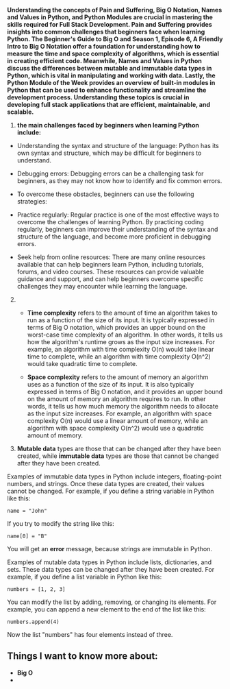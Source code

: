 **Understanding the concepts of Pain and Suffering, Big O Notation, Names and Values in Python, and Python Modules are crucial in mastering the skills required for Full Stack Development. Pain and Suffering provides insights into common challenges that beginners face when learning Python. The Beginner's Guide to Big O and Season 1, Episode 6, A Friendly Intro to Big O Notation offer a foundation for understanding how to measure the time and space complexity of algorithms, which is essential in creating efficient code. Meanwhile, Names and Values in Python discuss the differences between mutable and immutable data types in Python, which is vital in manipulating and working with data. Lastly, the Python Module of the Week provides an overview of built-in modules in Python that can be used to enhance functionality and streamline the development process. Understanding these topics is crucial in developing full stack applications that are efficient, maintainable, and scalable.**

1. **the main challenges faced by beginners when learning Python include:**

 - Understanding the syntax and structure of the language: Python has its own syntax and structure, which may be difficult for beginners to understand.

 - Debugging errors: Debugging errors can be a challenging task for beginners, as they may not know how to identify and fix common errors.

 - To overcome these obstacles, beginners can use the following strategies:

 - Practice regularly: Regular practice is one of the most effective ways to overcome the challenges of learning Python. By practicing coding regularly, beginners can improve their understanding of the syntax and structure of the language, and become more proficient in debugging errors.

 - Seek help from online resources: There are many online resources available that can help beginners learn Python, including tutorials, forums, and video courses. These resources can provide valuable guidance and support, and can help beginners overcome specific challenges they may encounter while learning the language.


2. - **Time complexity** refers to the amount of time an algorithm takes to run as a function of the size of its input. It is typically expressed in terms of Big O notation, which provides an upper bound on the worst-case time complexity of an algorithm. In other words, it tells us how the algorithm's runtime grows as the input size increases. For example, an algorithm with time complexity O(n) would take linear time to complete, while an algorithm with time complexity O(n^2) would take quadratic time to complete.


   - **Space complexity** refers to the amount of memory an algorithm uses as a function of the size of its input. It is also typically expressed in terms of Big O notation, and it provides an upper bound on the amount of memory an algorithm requires to run. In other words, it tells us how much memory the algorithm needs to allocate as the input size increases. For example, an algorithm with space complexity O(n) would use a linear amount of memory, while an algorithm with space complexity O(n^2) would use a quadratic amount of memory.

3. **Mutable data** types are those that can be changed after they have been created, while **immutable data** types are those that cannot be changed after they have been created.

Examples of immutable data types in Python include integers, floating-point numbers, and strings. Once these data types are created, their values cannot be changed.
For example, if you define a string variable in Python like this:
```
name = "John"
```

If you try to modify the string like this:
```
name[0] = "B"
```

You will get an **error** message, because strings are immutable in Python.

Examples of mutable data types in Python include lists, dictionaries, and sets. These data types can be changed after they have been created.
For example, if you define a list variable in Python like this:

```
numbers = [1, 2, 3]
```

You can modify the list by adding, removing, or changing its elements. For example, you can append a new element to the end of the list like this:

```
numbers.append(4)
```

Now the list "numbers" has four elements instead of three.




## Things I want to know more about:

- **Big O**
- 
